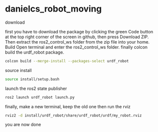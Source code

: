 # danielcs_robot_moving

download

first you have to download the package by clicking the green Code button at the top right corner of the screen in github, then press Download ZIP. Then extract the ros2_control_ws folder from the zip file into your home. Build Open terminal and enter the ros2_control_ws folder. finally colcon build the urdf_robot package.

```bash
colcon build --merge-install --packages-select urdf_robot
```

source install

```bash
source install/setup.bash
```

launch the ros2 state publisher

```bash
ros2 launch urdf_robot launch.py
```

finally, make a new terminal, keep the old one then run the rviz

```bash
rviz2 -d install/urdf_robot/share/urdf_robot/urdf/my_robot.rviz
```
you are now done
